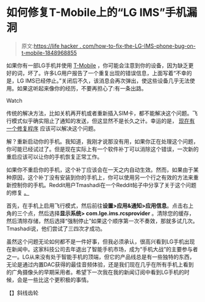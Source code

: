 # 如何修复T-Mobile上的“LG IMS”手机漏洞

> 原文:[https://life hacker . com/how-to-fix-the-LG-IMS-phone-bug-on-t-mobile-1848968855](https://lifehacker.com/how-to-fix-the-lg-ims-phone-bug-on-t-mobile-1848968855)

如果你有一部LG手机并使用 [T-Mobile](https://lifehacker.com/the-latest-t-mobile-data-breach-effects-everyone-not-j-1847512002) ，你可能会注意到你的设备，因为缺乏更好的词，坏了。许多LG用户报告了一个重复出现的错误信息，上面写着“不幸的是，LG IMS已经停止。”关闭后不久，该消息会再次弹出，使这些设备几乎无法使用。如果这听起来像你的经历，不要再担心了:有一条出路。

Watch

传统的解决方法，比如关机再开机或者重新插入SIM卡，都不能解决这个问题。飞行模式似乎确实阻止了通知的发送，但这显然不是长久之计。幸运的是， [现在有一个修复程序](https://www.androidauthority.com/lg-phones-t-mobile-bug-fix-3168264/) 应该可以解决这个问题。

解？重新启动你的手机。我知道，我刚才说那没有用，如果你正在处理这个问题，你可能已经试过了。但是现在实际上有一个软件补丁可以消除这个错误，一次新的重启应该可以让你的手机恢复正常工作。

如果你不重启你的手机，这个补丁应该会在一天之内自动生效。然而，如果由于某种原因，这个补丁没有安装到你的手机上，你可以使用另一个行之有效的方法来重新控制你的手机。Reddit用户Tmashadi在一个Reddit帖子中分享了关于这个问题 的修复 [。](https://www.reddit.com/r/tmobile/comments/uves36/any_lg_users_wake_up_to_a_broken_phone_today_lg/i9mzwca/?utm_source=share&utm_medium=web2x&context=3)

首先，在手机上启用飞行模式，然后前往**设置>应用&通知>应用信息**。点击右上角的三个点，然后选择**显示系统> com.lge.ims.rcsprovider** 。清除您的缓存，然后清除存储，然后选择“强制停止”如果这个顺序第一次不奏效，那就多试几次。Tmashadi说，他们尝试了三四次才成功。

虽然这个问题无论如何都不是一件好事，但我必须承认，很高兴看到LG手机出现在新闻中。这家科技公司去年退出了智能手机市场，成为“手机大战”的主要参与者之一。LG从来没有处于智能手机的顶端，但它的产品线总是有一些独特的东西，无论是通过内置DAC获得的最佳音频体验，还是我们现在几乎在所有手机上看到的广角摄像头的早期采用者。希望下一次我在我的新闻订阅中看到LG手机的时候，会是一些比这个更积极的事情。

【】斜线齿轮